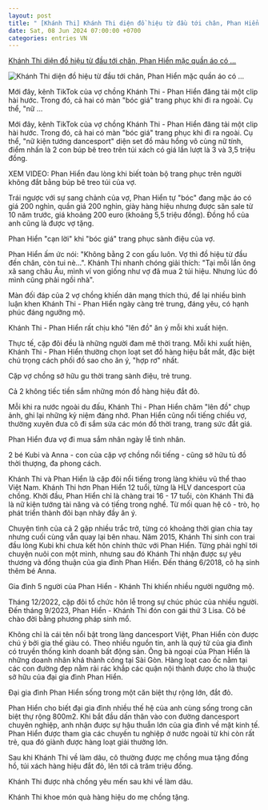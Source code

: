 ```yaml
---
layout: post
title: " [Khánh Thi] Khánh Thi diện đồ hiệu từ đầu tới chân, Phan Hiển mặc quần áo có ..."
date: Sat, 08 Jun 2024 07:00:00 +0700
categories: entries VN
---
```

[Khánh Thi diện đồ hiệu từ đầu tới chân, Phan Hiển mặc quần áo có ...](https://eva.vn/lang-sao/khanh-thi-dien-do-hieu-tu-dau-toi-chan-phan-hien-mac-quan-ao-co-gia-khong-bang-2-con-bup-be-tren-tui-vo-c20a597851.html)

![Khánh Thi diện đồ hiệu từ đầu tới chân, Phan Hiển mặc quần áo có ...](https://cdn.eva.vn/upload/2-2024/images/2024-06-07/img-social-uploadbtv-page-0--1717744660-194-width1200height628-watermark.jpg)

Mới đây, kênh TikTok của vợ chồng Khánh Thi - Phan Hiển đăng tải một clip hài hước. Trong đó, cả hai có màn "bóc giá" trang phục khi đi ra ngoài. Cụ thể, "nữ ...

Mới đây, kênh TikTok của vợ chồng Khánh Thi - Phan Hiển đăng tải một clip hài hước. Trong đó, cả hai có màn "bóc giá" trang phục khi đi ra ngoài. Cụ thể, "nữ kiện tướng dancesport" diện set đồ màu hồng vô cùng nữ tính, điểm nhấn là 2 con búp bê treo trên túi xách có giá lần lượt là 3 và 3,5 triệu đồng.

XEM VIDEO: Phan Hiển đau lòng khi biết toàn bộ trang phục trên người không đắt bằng búp bê treo túi của vợ.

Trái ngược với sự sang chảnh của vợ, Phan Hiển tự "bóc" đang mặc áo có giá 200 nghìn, quần giá 200 nghìn, giày hàng hiệu nhưng được săn sale từ 10 năm trước, giá khoảng 200 euro (khoảng 5,5 triệu đồng). Đồng hồ của anh cũng là được vợ tặng.

Phan Hiển "cạn lời" khi "bóc giá" trang phục sành điệu của vợ.

Phan Hiển ấm ức nói: "Không bằng 2 con gấu luôn. Vợ thì đồ hiệu từ đầu đến chân, còn tui nè…". Khánh Thi nhanh chóng giải thích: "Tại mỗi lần ông xã sang châu Âu, mình ví von giống như vợ đã mua 2 túi hiệu. Nhưng lúc đó mình cũng phải ngồi nhà".

Màn đối đáp của 2 vợ chồng khiến dân mạng thích thú, để lại nhiều bình luận khen Khánh Thi - Phan Hiển ngày càng trẻ trung, đáng yêu, có hạnh phúc đáng ngưỡng mộ.

Khánh Thi - Phan Hiển rất chịu khó "lên đồ" ăn ý mỗi khi xuất hiện.

Thực tế, cặp đôi đều là những người đam mê thời trang. Mỗi khi xuất hiện, Khánh Thi - Phan Hiển thường chọn loạt set đồ hàng hiệu bắt mắt, đặc biệt chú trọng cách phối đồ sao cho ăn ý, "hợp rơ" nhất.

Cặp vợ chồng sở hữu gu thời trang sành điệu, trẻ trung.

Cả 2 không tiếc tiền sắm những món đồ hàng hiệu đắt đỏ.

Mỗi khi ra nước ngoài du đấu, Khánh Thi - Phan Hiển chăm "lên đồ" chụp ảnh, ghi lại những kỷ niệm đáng nhớ. Phan Hiển cũng nổi tiếng chiều vợ, thường xuyên đưa cô đi sắm sửa các món đồ thời trang, trang sức đắt giá.

Phan Hiển đưa vợ đi mua sắm nhân ngày lễ tình nhân.

2 bé Kubi và Anna - con của cặp vợ chồng nổi tiếng - cũng sở hữu tủ đồ thời thượng, đa phong cách.

Khánh Thi và Phan Hiển là cặp đôi nổi tiếng trong làng khiêu vũ thể thao Việt Nam. Khánh Thi hơn Phan Hiển 12 tuổi, từng là HLV dancesport của chồng. Khởi đầu, Phan Hiển chỉ là chàng trai 16 - 17 tuổi, còn Khánh Thi đã là nữ kiện tướng tài năng và có tiếng trong nghề. Từ mối quan hệ cô - trò, họ phát triển thành đôi bạn nhảy đầy ăn ý.

Chuyện tình của cả 2 gặp nhiều trắc trở, từng có khoảng thời gian chia tay nhưng cuối cùng vẫn quay lại bên nhau. Năm 2015, Khánh Thi sinh con trai đầu lòng Kubi khi chưa kết hôn chính thức với Phan Hiển. Từng phải nghĩ tới chuyện nuôi con một mình, nhưng sau đó Khánh Thi nhận được sự yêu thương và đồng thuận của gia đình Phan Hiển. Đến tháng 6/2018, cô hạ sinh thêm bé Anna.

Gia đình 5 người của Phan Hiển - Khánh Thi khiến nhiều người ngưỡng mộ.

Tháng 12/2022, cặp đôi tổ chức hôn lễ trong sự chúc phúc của nhiều người. Đến tháng 9/2023, Phan Hiển - Khánh Thi đón con gái thứ 3 Lisa. Cô bé chào đời bằng phương pháp sinh mổ.

Không chỉ là cái tên nổi bật trong làng dancesport Việt, Phan Hiển còn được chú ý bởi gia thế giàu có. Theo nhiều nguồn tin, anh là quý tử của gia đình có truyền thống kinh doanh bất động sản. Ông bà ngoại của Phan Hiển là những doanh nhân khá thành công tại Sài Gòn. Hàng loạt cao ốc nằm tại các con đường đẹp nằm rải rác khắp các quận nội thành được cho là thuộc sở hữu của đại gia đình Phan Hiển.

Đại gia đình Phan Hiển sống trong một căn biệt thự rộng lớn, đắt đỏ.

Phan Hiển cho biết đại gia đình nhiều thế hệ của anh cùng sống trong căn biệt thự rộng 800m2. Khi bắt đầu dấn thân vào con đường dancesport chuyên nghiệp, anh nhận được sự hậu thuẫn lớn của gia đình về mặt kinh tế. Phan Hiển được tham gia các chuyến tu nghiệp ở nước ngoài từ khi còn rất trẻ, qua đó giành được hàng loạt giải thưởng lớn.

Sau khi Khánh Thi về làm dâu, cô thường được mẹ chồng mua tặng đồng hồ, túi xách hàng hiệu đắt đỏ, lên tới cả trăm triệu đồng.

Khánh Thi được nhà chồng yêu mến sau khi về làm dâu.

Khánh Thi khoe món quà hàng hiệu do mẹ chồng tặng.

